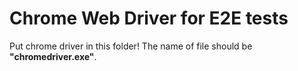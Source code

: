 # Chrome Web Driver for E2E tests
Put chrome driver in this folder! The name of file should be **"chromedriver.exe"**.